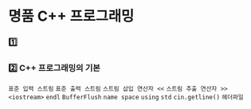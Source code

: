 # 명품 C++ 프로그래밍

### 1️⃣ 
### 2️⃣ C++ 프로그래밍의 기본
`표준 입력 스트림` `표준 출력 스트림` `스트림 삽입 연산자 <<` `스트림 추출 연산자 >>` `<iostream>` `endl` `BufferFlush` `name space` `using` `std` `cin.getline()` `헤더파일` 

<br>